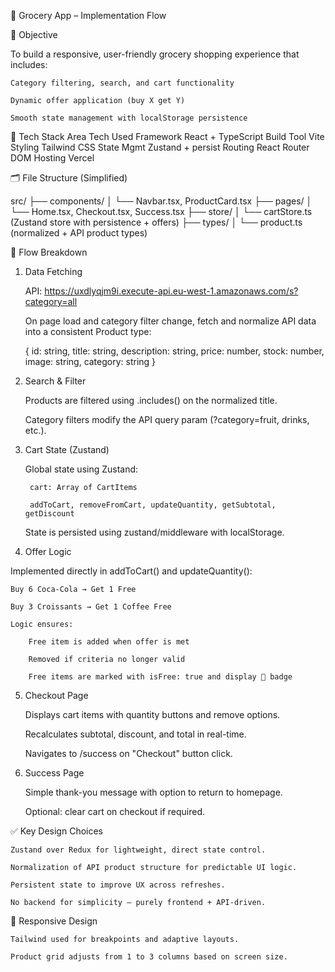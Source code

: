 🧩 Grocery App – Implementation Flow

🎯 Objective

To build a responsive, user-friendly grocery shopping experience that includes:

    Category filtering, search, and cart functionality

    Dynamic offer application (buy X get Y)

    Smooth state management with localStorage persistence


🧱 Tech Stack
  Area	         Tech Used
Framework	  React + TypeScript
Build Tool	  Vite
Styling	      Tailwind CSS
State Mgmt	  Zustand + persist
Routing	      React Router DOM
Hosting	      Vercel


🗂️ File Structure (Simplified)

src/
├── components/
│   └── Navbar.tsx, ProductCard.tsx
├── pages/
│   └── Home.tsx, Checkout.tsx, Success.tsx
├── store/
│   └── cartStore.ts (Zustand store with persistence + offers)
├── types/
│   └── product.ts (normalized + API product types)



🔁 Flow Breakdown
1. Data Fetching

    API: https://uxdlyqjm9i.execute-api.eu-west-1.amazonaws.com/s?category=all

    On page load and category filter change, fetch and normalize API data into a consistent Product type:

    {
      id: string,
      title: string,
      description: string,
      price: number,
      stock: number,
      image: string,
      category: string
    }

2. Search & Filter

    Products are filtered using .includes() on the normalized title.

    Category filters modify the API query param (?category=fruit, drinks, etc.).

3. Cart State (Zustand)

    Global state using Zustand:

        cart: Array of CartItems

        addToCart, removeFromCart, updateQuantity, getSubtotal, getDiscount

    State is persisted using zustand/middleware with localStorage.

4. Offer Logic

Implemented directly in addToCart() and updateQuantity():

    Buy 6 Coca-Cola → Get 1 Free

    Buy 3 Croissants → Get 1 Coffee Free

    Logic ensures:

        Free item is added when offer is met

        Removed if criteria no longer valid

        Free items are marked with isFree: true and display 🎁 badge

5. Checkout Page

    Displays cart items with quantity buttons and remove options.

    Recalculates subtotal, discount, and total in real-time.

    Navigates to /success on "Checkout" button click.

6. Success Page

    Simple thank-you message with option to return to homepage.

    Optional: clear cart on checkout if required.

✅ Key Design Choices

    Zustand over Redux for lightweight, direct state control.

    Normalization of API product structure for predictable UI logic.

    Persistent state to improve UX across refreshes.

    No backend for simplicity — purely frontend + API-driven.

📱 Responsive Design

    Tailwind used for breakpoints and adaptive layouts.

    Product grid adjusts from 1 to 3 columns based on screen size.

